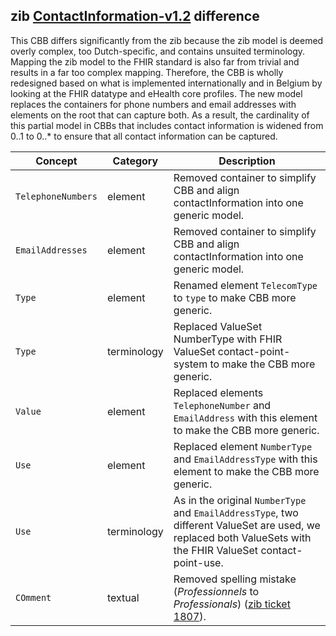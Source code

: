 ## zib [ContactInformation-v1.2](https://zibs.nl/wiki/ContactInformation-v1.2(2020EN)) difference

This CBB differs significantly from the zib because the zib model is deemed overly complex, too Dutch-specific, and contains unsuited terminology. Mapping the zib model to the FHIR standard is also far from trivial and results in a far too complex mapping. Therefore, the CBB is wholly redesigned based on what is implemented internationally and in Belgium by looking at the FHIR datatype and eHealth core profiles. The new model replaces the containers for phone numbers and email addresses with elements on the root that can capture both. As a result, the cardinality of this partial model in CBBs that includes contact information is widened from 0..1 to 0..* to ensure that all contact information can be captured.


| Concept         | Category          | Description                             | 
|-----------------|-------------------|-----------------------------------------|
| `TelephoneNumbers` | element | Removed container to simplify CBB and align contactInformation into one generic model.| 
| `EmailAddresses` | element | Removed container to simplify CBB and align contactInformation into one generic model.| 
| `Type` | element | Renamed element `TelecomType` to `type` to make CBB more generic. |
| `Type` | terminology | Replaced ValueSet NumberType with FHIR ValueSet contact-point-system to make the CBB more generic. |
| `Value`| element | Replaced elements `TelephoneNumber` and `EmailAddress` with this element to make the CBB more generic. |
| `Use` | element | Replaced element `NumberType` and `EmailAddressType` with this element to make the CBB more generic. |
| `Use`| terminology | As in the original `NumberType` and `EmailAddressType`, two different ValueSet are used, we replaced both ValueSets with the FHIR ValueSet contact-point-use. |
| `COmment` | textual | Removed spelling mistake (_Professionnels_ to _Professionals_) ([zib ticket 1807](https://bits.nictiz.nl/browse/ZIB-1807)).| 